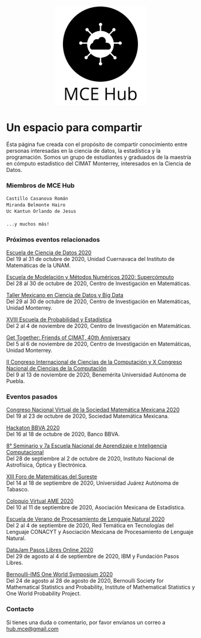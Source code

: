 <p align="center">
  <img src="./mcehub_logo2.png" alt="logocentrado"/>
</p>


# Un espacio para compartir

Ésta página fue creada con el propósito de compartir conocimiento entre personas interesadas en la ciencia de datos, la estadística y la programación.
Somos un grupo de estudiantes y graduados de la maestría en cómputo estadístico del CIMAT Monterrey, interesados en la Ciencia de Datos.

### Miembros de MCE Hub


```markdown
Castillo Casanova Román
Miranda Belmonte Hairo 
Uc Kantun Orlando de Jesus

...y muchos más!
```

### Próximos eventos relacionados

[Escuela de Ciencia de Datos 2020](http://www.matcuer.unam.mx/cienciasdatos)\
Del 19 al 31 de octubre de 2020, Unidad Cuernavaca del Instituto de Matemáticas de la UNAM.

[Escuela de Modelación y Métodos Numéricos 2020: Supercómputo](http://modelacion2020.eventos.cimat.mx/)\
Del 28 al 30 de octubre de 2020, Centro de Investigación en Matemáticas.

[Taller Mexicano en Ciencia de Datos y Big Data](http://tallercdbd.eventos.cimat.mx/node/1508/)\
Del 29 al 30 de octubre de 2020, Centro de Investigación en Matemáticas, Unidad Monterrey.

[XVIII Escuela de Probabilidad y Estadística](http://epe2020.eventos.cimat.mx/)\
Del 2 al 4 de noviembre de 2020, Centro de Investigación en Matemáticas.

[Get Together: Friends of CIMAT, 40th Anniversary](http://friendsofcimat.eventos.cimat.mx/)\
Del 5 al 6 de noviembre de 2020, Centro de Investigación en Matemáticas, Unidad Monterrey.

[II Congreso Internacional de Ciencias de la Computación y X Congreso Nacional de Ciencias de la Computación](https://conacic.siycise.org/)\
Del 9 al 13 de noviembre de 2020, Benemérita Universidad Autónoma de Puebla.

### Eventos pasados

[Congreso Nacional Virtual de la Sociedad Matemática Mexicana 2020](https://www.smm.org.mx/congreso)\
Del 19 al 23 de octubre de 2020, Sociedad Matemática Mexicana.

[Hackaton BBVA 2020](https://openinnovation.bbva.com/es/evento/hackathon-bbva-2020)\
Del 16 al 18 de octubre de 2020, Banco BBVA.

[8° Seminario y 7a Escuela Nacional de Aprendizaje e Inteligencia Computacional](https://ccc.inaoep.mx/SNAIC/2020/index.html)\
Del 28 de septiembre al 2 de octubre de 2020, Instituto Nacional de Astrofísica, Óptica y Electrónica.

[XIII Foro de Matemáticas del Sureste](http://congresos.ujat.mx/foromatematicas/)\
Del 14 al 18 de septiembre de 2020, Universidad Juárez Autónoma de Tabasco.

[Coloquio Virtual AME 2020](https://www.coloquio.amestad.mx/)\
Del 10 al 11 de septiembre de 2020, Asociación Mexicana de Estadística.

[Escuela de Verano de Procesamiento de Lenguaje Natural 2020](https://ampln.github.io/escuelaverano2020)\
Del 2 al 4 de septiembre de 2020, Red Temática en Tecnologías del Lenguaje CONACYT y Asociación Mexicana de Procesamiento de Lenguaje Natural.

[DataJam Pasos Libres Online 2020](https://www.ibm.com/events/co/es/datajam/)\
Del 29 de agosto al 4 de septiembre de 2020, IBM y Fundación Pasos Libres.

[Bernoulli-IMS One World Symposium 2020](https://www.worldsymposium2020.org/home)\
Del 24 de agosto al 28 de agosto de 2020, Bernoulli Society for Mathematical Statistics and Probability, Institute of Mathematical Statistics y  One World Probability Project.




### Contacto

Si tienes una duda o comentario, por favor envíanos un correo a [hub.mce@gmail.com](https://www.gmail.com)
